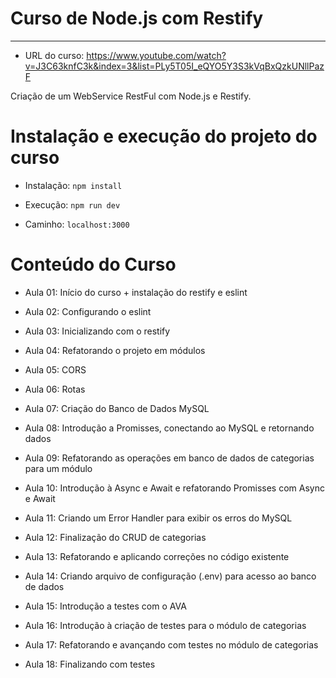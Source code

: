 # Curso de Node.js com Restify
---

- URL do curso: https://www.youtube.com/watch?v=J3C63knfC3k&index=3&list=PLy5T05I_eQYO5Y3S3kVqBxQzkUNllPazF

Criação de um WebService RestFul com Node.js e Restify.

# Instalação e execução do projeto do curso

- Instalação:
`npm install`

- Execução:
`npm run dev`

- Caminho:
`localhost:3000`

# Conteúdo do Curso

- Aula 01:
Início do curso + instalação do restify e eslint

- Aula 02:
Configurando o eslint

- Aula 03:
Inicializando com o restify

- Aula 04:
Refatorando o projeto em módulos

- Aula 05:
CORS

- Aula 06:
Rotas

- Aula 07:
Criação do Banco de Dados MySQL

- Aula 08:
Introdução a Promisses, conectando ao MySQL e retornando dados

- Aula 09:
Refatorando as operações em banco de dados de categorias para um módulo

- Aula 10:
Introdução à Async e Await e refatorando Promisses com Async e Await

- Aula 11:
Criando um Error Handler para exibir os erros do MySQL

- Aula 12:
Finalização do CRUD de categorias

- Aula 13:
Refatorando e aplicando correções no código existente

- Aula 14:
Criando arquivo de configuração (.env) para acesso ao banco de dados

- Aula 15:
Introdução a testes com o AVA

- Aula 16:
Introdução à criação de testes para o módulo de categorias

- Aula 17:
Refatorando e avançando com testes no módulo de categorias

- Aula 18:
Finalizando com testes